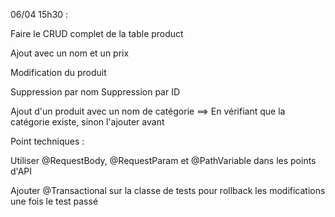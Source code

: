 06/04 15h30 : 

Faire le CRUD complet de la table product 

Ajout avec un nom et un prix 

Modification du produit

Suppression par nom 
Suppression par ID 

Ajout d'un produit avec un nom de catégorie 
==> En vérifiant que la catégorie existe, sinon l'ajouter avant 

Point techniques : 

Utiliser @RequestBody, @RequestParam et @PathVariable dans les points d'API 

Ajouter @Transactional sur la classe de tests pour rollback les modifications une fois le test passé
